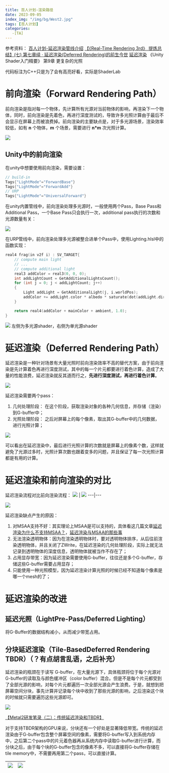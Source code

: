 ```yaml
---
title: 百人计划-渲染路径
date: 2023-09-05
index_img: "/img/bg/West2.jpg"
tags: [百人计划]
categories: 
   -[TA]
---
```

参考资料：
[百人计划-延迟渲染管线介绍](https://www.bilibili.com/video/BV1244y1i7oV/)
[【《Real-Time Rendering 3rd》 提炼总结】(七) 第七章续 · 延迟渲染(Deferred Rendering)的前生今世](https://zhuanlan.zhihu.com/p/28489928)
[延迟渲染](https://zhuanlan.zhihu.com/p/102134614)
《Unity Shader入门精要》 第9章 更复杂的光照

代码标注为C++只是为了会有高亮好看，实际是ShaderLab
<!-- more -->

# 前向渲染（Forward Rendering Path）

前向渲染是指对每一个物体，先计算所有光源对当前物体的影响，再渲染下一个物体，同时，前向渲染是先着色，再进行深度测试的，导致许多光照计算由于最后不会显示在屏幕上而被浪费掉。前向渲染的主要缺点是，对于多光源场景，渲染效率较低，如有 **n** 个物体，**m** 个场景，需要进行 **n*m** 次光照计算。

![](/article_img/2023-09-05-19-12-16.png)

## Unity中的前向渲染

在unity中想要使用前向渲染，需要设置：
```C++
// build-in
Tags{"LightMode"="ForwardBase"}
Tags{"LightMode"="ForwardAdd"}
// URP
Tags{"LightMode"="UniversalForward"}
```
在unity内置管线中，前向渲染处理多光源时，一般使用两个Pass，Base Pass和Additional Pass，一个Base Pass只会执行一次，additional pass执行的次数和光源数量有关：

![](/article_img/2023-09-05-16-57-46.png)

在URP管线中，前向渲染处理多光源被整合进单个Pass中，使用Lighting.hlsl中的函数实现：
```C++
real4 frag(in v2f i) : SV_TARGET{
    // compute main light
    // ...
    // compute additional light
    real3 addColor = real3(0, 0, 0);
    int addLightCount = GetAdditionalLightsCount();
    for (int j = 0; j < addLightCount; j++)
    {
        Light addLight = GetAdditionalLight(j, i.worldPos);
        addColor += addLight.color * albedo * saturate(dot(addLight.direction, i.worldNormal)) * addLight.distanceAttenuation * addLight.shadowAttenuation;
    }

    return real4(addColor + mainColor + ambient, 1.0);
}
```

![](/article_img/2023-09-05-17-33-57.png)
左侧为多光源shader，右侧为单光源shader

# 延迟渲染（Deferred Rendering Path）

延迟渲染是一种针对场景有大量光照时前向渲染效率不高的替代方案，由于前向渲染是先计算着色再进行深度测试，其中的每一个片元都要进行着色计算，造成了大量的性能浪费，延迟渲染就反其道而行之，**先进行深度测试，再进行着色计算**。

![](/article_img/2023-09-05-19-13-05.png)

延迟渲染需要两个pass：
1. 几何处理阶段：
   在这个阶段，获取渲染对象的各种几何信息，并存储（渲染）到G-buffer中；
2. 光照处理阶段：
   之后对屏幕上的每个像素，取出其G-buffer中的几何数据，进行光照计算；

![](/article_img/2023-09-05-19-23-02.png)

可以看出在延迟渲染中，最后进行光照计算的次数就是屏幕上的像素个数，这样就避免了光源过多时，光照计算次数也跟着变多的问题，并且保证了每一次光照计算都是有用的计算。

# 延迟渲染和前向渲染的对比

延迟渲染流程对比前向渲染流程：
![](/article_img/2023-09-05-19-26-04.png) | ![](/article_img/2023-09-05-19-27-25.png)
---|---

![](/article_img/2023-09-05-19-44-02.png)

延迟渲染缺点产生的原因：
1. 对MSAA支持不好：其实理论上MSAA是可以支持的，具体看这几篇文章[延迟渲染为什么不支持MSAA？](https://www.zhihu.com/question/366668747/answer/977240803)，[延迟渲染与MSAA的那些事](https://zhuanlan.zhihu.com/p/135444145)
2. 无法渲染透明物体：因为在渲染透明物体时，要对透明物体排序，从后往前渲染透明物体，并且关闭了ZWrite，在延迟渲染的几何处理阶段，实际上就无法记录到透明物体的深度信息，透明物体就被当作不存在了；
3. 占用显存带宽：因为延迟渲染需要使用G-buffer，往往还是多个G-buffer，存储这些G-buffer需要占用显存；
4. 只能使用一种光照模型，因为延迟渲染计算光照的时候已经不知道每个像素是哪一个mesh的了；

# 延迟渲染的改进

## 延迟光照（LightPre-Pass/Deferred Lighting）

将G-Buffer的数据结构减小，从而减少带宽占用。

## 分块延迟渲染（Tile-BasedDeferred Rendering TBDR）（？有点胡言乱语，之后补充）

延迟渲染的瓶颈在于读写 G-buffer，在大量光源下，具体瓶颈将位于每个光源对 G-buffer的读取及与颜色缓冲区（color buffer）混合。但是不是每个片元都受到了全部光源的影响，对每个片元都遍历一次全部光源会产生浪费。于是，就想到把屏幕空间分块，事先计算并记录每个块中收到了那些光源的影响，之后渲染这个块的时候就只需要遍历这些光源即可。

![](/article_img/2023-09-05-20-40-23.png)

[【Metal2研发笔录（二）：传统延迟渲染和TBDR】](https://zhuanlan.zhihu.com/p/92840602)

对于支持TBDR架构的GPU来说，分块还有一个好处是显著降低带宽。传统的延迟渲染由于G-buffer包含整个屏幕空间的像素，需要将G-buffer写入到系统内存中，之后第二个pass中的片元着色器再从系统内存中读取G-buffer进行计算，而分块之后，由于每个块的G-buffer包含的像素不多，可以直接将G-buffer存储在tile memory中，不需要再用第二个pass，可以直接计算。

![](/article_img/2023-09-05-21-17-08.png) | ![](/article_img/2023-09-05-21-16-51.png)
---|---